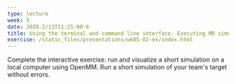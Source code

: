 ```yaml
---
type: lecture
week: 5
date: 2020-2/13T11:25:00-6
title: Using the terminal and command line interface. Executing MD simulations and visualizing the results.
exercise: /static_files/presentations/wk05-02-ex/index.html
---
```

Complete the interactive exercise: run and visualize a short simulation on a local computer using OpenMM.
Run a short simulation of your team's target without errors.
